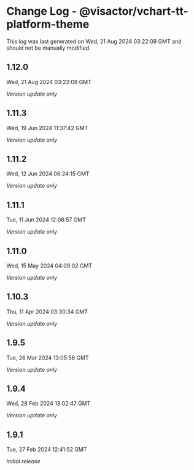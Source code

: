 # Change Log - @visactor/vchart-tt-platform-theme

This log was last generated on Wed, 21 Aug 2024 03:22:09 GMT and should not be manually modified.

## 1.12.0
Wed, 21 Aug 2024 03:22:09 GMT

_Version update only_

## 1.11.3
Wed, 19 Jun 2024 11:37:42 GMT

_Version update only_

## 1.11.2
Wed, 12 Jun 2024 06:24:15 GMT

_Version update only_

## 1.11.1
Tue, 11 Jun 2024 12:08:57 GMT

_Version update only_

## 1.11.0
Wed, 15 May 2024 04:09:02 GMT

_Version update only_

## 1.10.3
Thu, 11 Apr 2024 03:30:34 GMT

_Version update only_

## 1.9.5
Tue, 26 Mar 2024 13:05:56 GMT

_Version update only_

## 1.9.4
Wed, 28 Feb 2024 13:02:47 GMT

_Version update only_

## 1.9.1
Tue, 27 Feb 2024 12:41:52 GMT

_Initial release_

